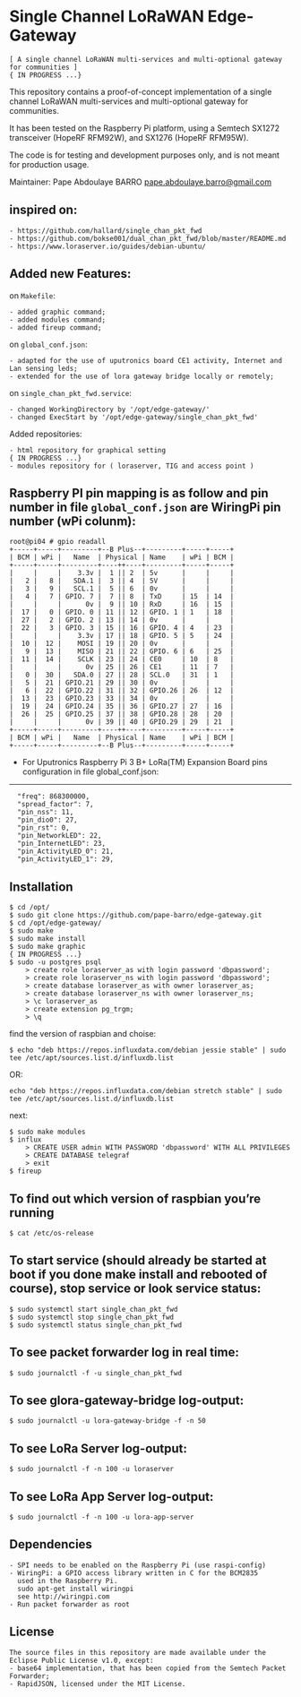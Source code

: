 Single Channel LoRaWAN Edge-Gateway
==============================
```
[ A single channel LoRaWAN multi-services and multi-optional gateway for communities ]
{ IN PROGRESS ...}
```
This repository contains a proof-of-concept implementation of a single
channel LoRaWAN multi-services and multi-optional gateway for communities.

It has been tested on the Raspberry Pi platform, using a Semtech SX1272
transceiver (HopeRF RFM92W), and SX1276 (HopeRF RFM95W).

The code is for testing and development purposes only, and is not meant
for production usage.

Maintainer: Pape Abdoulaye BARRO  <pape.abdoulaye.barro@gmail.com>

inspired on:
------------
```
- https://github.com/hallard/single_chan_pkt_fwd
- https://github.com/bokse001/dual_chan_pkt_fwd/blob/master/README.md
- https://www.loraserver.io/guides/debian-ubuntu/
```

Added new Features:
------------------

on `Makefile`:
	
```
- added graphic command;
- added modules command;
- added fireup command;
```

 on `global_conf.json`:
	
```
- adapted for the use of uputronics board CE1 activity, Internet and Lan sensing leds;
- extended for the use of lora gateway bridge locally or remotely;
```
 
 on `single_chan_pkt_fwd.service`:
	
```
- changed WorkingDirectory by '/opt/edge-gateway/'
- changed ExecStart by '/opt/edge-gateway/single_chan_pkt_fwd'
```
 Added repositories:

```
- html repository for graphical setting
{ IN PROGRESS ...}
- modules repository for ( loraserver, TIG and access point )
```

Raspberry PI pin mapping is as follow and pin number in file `global_conf.json` are WiringPi pin number (wPi colunm):
--------------------------------------------------------------------------------------------------------------------

```
root@pi04 # gpio readall
+-----+-----+---------+--B Plus--+---------+-----+-----+
| BCM | wPi |   Name  | Physical | Name    | wPi | BCM |
+-----+-----+---------+----++----+---------+-----+-----+
|     |     |    3.3v |  1 || 2  | 5v      |     |     |
|   2 |   8 |   SDA.1 |  3 || 4  | 5V      |     |     |
|   3 |   9 |   SCL.1 |  5 || 6  | 0v      |     |     |
|   4 |   7 | GPIO. 7 |  7 || 8  | TxD     | 15  | 14  |
|     |     |      0v |  9 || 10 | RxD     | 16  | 15  |
|  17 |   0 | GPIO. 0 | 11 || 12 | GPIO. 1 | 1   | 18  |
|  27 |   2 | GPIO. 2 | 13 || 14 | 0v      |     |     |
|  22 |   3 | GPIO. 3 | 15 || 16 | GPIO. 4 | 4   | 23  |
|     |     |    3.3v | 17 || 18 | GPIO. 5 | 5   | 24  |
|  10 |  12 |    MOSI | 19 || 20 | 0v      |     |     |
|   9 |  13 |    MISO | 21 || 22 | GPIO. 6 | 6   | 25  |
|  11 |  14 |    SCLK | 23 || 24 | CE0     | 10  | 8   |
|     |     |      0v | 25 || 26 | CE1     | 11  | 7   |
|   0 |  30 |   SDA.0 | 27 || 28 | SCL.0   | 31  | 1   |
|   5 |  21 | GPIO.21 | 29 || 30 | 0v      |     |     |
|   6 |  22 | GPIO.22 | 31 || 32 | GPIO.26 | 26  | 12  |
|  13 |  23 | GPIO.23 | 33 || 34 | 0v      |     |     |
|  19 |  24 | GPIO.24 | 35 || 36 | GPIO.27 | 27  | 16  |
|  26 |  25 | GPIO.25 | 37 || 38 | GPIO.28 | 28  | 20  |
|     |     |      0v | 39 || 40 | GPIO.29 | 29  | 21  |
+-----+-----+---------+----++----+---------+-----+-----+
| BCM | wPi |   Name  | Physical | Name    | wPi | BCM |
+-----+-----+---------+--B Plus--+---------+-----+-----+
```

* For Uputronics Raspberry Pi 3 B+ LoRa(TM) Expansion Board pins configuration in file global_conf.json:
---------------------------------------------------------------------------------------------------
```
  "freq": 868300000,
  "spread_factor": 7,
  "pin_nss": 11,
  "pin_dio0": 27,
  "pin_rst": 0,
  "pin_NetworkLED": 22,
  "pin_InternetLED": 23,
  "pin_ActivityLED_0": 21,
  "pin_ActivityLED_1": 29,
```

Installation
------------
```
$ cd /opt/
$ sudo git clone https://github.com/pape-barro/edge-gateway.git
$ cd /opt/edge-gateway/
$ sudo make
$ sudo make install
$ sudo make graphic
{ IN PROGRESS ...}
$ sudo -u postgres psql
	> create role loraserver_as with login password 'dbpassword';
	> create role loraserver_ns with login password 'dbpassword';
	> create database loraserver_as with owner loraserver_as;
	> create database loraserver_ns with owner loraserver_ns;
	> \c loraserver_as
	> create extension pg_trgm;
	> \q
```
find the version of raspbian and choise:
```
$ echo "deb https://repos.influxdata.com/debian jessie stable" | sudo tee /etc/apt/sources.list.d/influxdb.list
```
OR:
```
echo "deb https://repos.influxdata.com/debian stretch stable" | sudo tee /etc/apt/sources.list.d/influxdb.list
```
next:
```
$ sudo make modules
$ influx
	> CREATE USER admin WITH PASSWORD 'dbpassword' WITH ALL PRIVILEGES
	> CREATE DATABASE telegraf
	> exit
$ fireup

```
To find out which version of raspbian you’re running
-------------
```
$ cat /etc/os-release
```

To start service (should already be started at boot if you done make install and rebooted of course), stop service or look service status:
------------------------------------------------------------------------------------------------------------------------------------------
```
$ sudo systemctl start single_chan_pkt_fwd
$ sudo systemctl stop single_chan_pkt_fwd
$ sudo systemctl status single_chan_pkt_fwd
```

To see packet forwarder log in real time:
-------------------------------
```
$ sudo journalctl -f -u single_chan_pkt_fwd
```
To see glora-gateway-bridge log-output:
-------------------------------
```
$ sudo journalctl -u lora-gateway-bridge -f -n 50
```
To see LoRa Server log-output:
-------------------------------
```
$ sudo journalctl -f -n 100 -u loraserver
```
To see LoRa App Server log-output:
-------------------------------
```
$ sudo journalctl -f -n 100 -u lora-app-server
```

Dependencies
------------
```
- SPI needs to be enabled on the Raspberry Pi (use raspi-config)
- WiringPi: a GPIO access library written in C for the BCM2835
  used in the Raspberry Pi.
  sudo apt-get install wiringpi
  see http://wiringpi.com
- Run packet forwarder as root
```

License
-------
```
The source files in this repository are made available under the Eclipse Public License v1.0, except:
- base64 implementation, that has been copied from the Semtech Packet Forwarder;
- RapidJSON, licensed under the MIT License.
```
 

